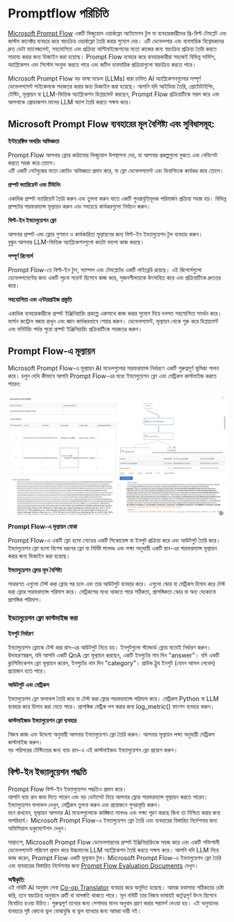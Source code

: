 <!--
CO_OP_TRANSLATOR_METADATA:
{
  "original_hash": "3cbe7629d254f1043193b7fe22524d55",
  "translation_date": "2025-07-16T22:38:17+00:00",
  "source_file": "md/01.Introduction/05/Promptflow.md",
  "language_code": "bn"
}
-->
# **Promptflow পরিচিতি**

[Microsoft Prompt Flow](https://microsoft.github.io/promptflow/index.html?WT.mc_id=aiml-138114-kinfeylo) একটি ভিজ্যুয়াল ওয়ার্কফ্লো অটোমেশন টুল যা ব্যবহারকারীদের প্রি-বিল্ট টেমপ্লেট এবং কাস্টম কানেক্টর ব্যবহার করে স্বয়ংক্রিয় ওয়ার্কফ্লো তৈরি করার সুযোগ দেয়। এটি ডেভেলপার এবং ব্যবসায়িক বিশ্লেষকদের দ্রুত ডেটা ম্যানেজমেন্ট, সহযোগিতা এবং প্রক্রিয়া অপ্টিমাইজেশনের মতো কাজের জন্য স্বয়ংক্রিয় প্রক্রিয়া তৈরি করতে সাহায্য করার জন্য ডিজাইন করা হয়েছে। Prompt Flow ব্যবহার করে ব্যবহারকারীরা সহজেই বিভিন্ন সার্ভিস, অ্যাপ্লিকেশন এবং সিস্টেম সংযুক্ত করতে পারে এবং জটিল ব্যবসায়িক প্রক্রিয়াগুলো স্বয়ংক্রিয় করতে পারে।

Microsoft Prompt Flow বড় ভাষা মডেল (LLMs) দ্বারা চালিত AI অ্যাপ্লিকেশনগুলোর সম্পূর্ণ ডেভেলপমেন্ট সাইকেলকে সহজতর করার জন্য ডিজাইন করা হয়েছে। আপনি যদি আইডিয়া তৈরি, প্রোটোটাইপিং, টেস্টিং, মূল্যায়ন বা LLM-ভিত্তিক অ্যাপ্লিকেশন ডিপ্লয়মেন্ট করছেন, Prompt Flow প্রক্রিয়াটিকে সরল করে এবং আপনাকে প্রোডাকশন মানের LLM অ্যাপ তৈরি করতে সক্ষম করে।

## Microsoft Prompt Flow ব্যবহারের মূল বৈশিষ্ট্য এবং সুবিধাসমূহ:

**ইন্টারেক্টিভ অথরিং অভিজ্ঞতা**

Prompt Flow আপনার ফ্লোর কাঠামোর ভিজ্যুয়াল উপস্থাপনা দেয়, যা আপনার প্রকল্পগুলো বুঝতে এবং নেভিগেট করতে সহজ করে তোলে।  
এটি একটি নোটবুকের মতো কোডিং অভিজ্ঞতা প্রদান করে, যা ফ্লো ডেভেলপমেন্ট এবং ডিবাগিংকে কার্যকর করে তোলে।

**প্রম্পট ভ্যারিয়েন্ট এবং টিউনিং**

একাধিক প্রম্পট ভ্যারিয়েন্ট তৈরি করুন এবং তুলনা করুন যাতে একটি পুনরাবৃত্তিমূলক পরিমার্জন প্রক্রিয়া সহজ হয়। বিভিন্ন প্রম্পটের পারফরম্যান্স মূল্যায়ন করুন এবং সবচেয়ে কার্যকরগুলো নির্বাচন করুন।

**বিল্ট-ইন ইভ্যালুয়েশন ফ্লো**

আপনার প্রম্পট এবং ফ্লোর গুণমান ও কার্যকারিতা মূল্যায়নের জন্য বিল্ট-ইন ইভ্যালুয়েশন টুল ব্যবহার করুন।  
বুঝুন আপনার LLM-ভিত্তিক অ্যাপ্লিকেশনগুলো কতটা ভালো কাজ করছে।

**সম্পূর্ণ রিসোর্স**

Prompt Flow-তে বিল্ট-ইন টুল, স্যাম্পল এবং টেমপ্লেটের একটি লাইব্রেরি রয়েছে। এই রিসোর্সগুলো ডেভেলপমেন্টের জন্য একটি সূচনা পয়েন্ট হিসেবে কাজ করে, সৃজনশীলতাকে উৎসাহিত করে এবং প্রক্রিয়াটিকে দ্রুততর করে।

**সহযোগিতা এবং এন্টারপ্রাইজ প্রস্তুতি**

একাধিক ব্যবহারকারীকে প্রম্পট ইঞ্জিনিয়ারিং প্রকল্পে একসাথে কাজ করার সুযোগ দিয়ে দলগত সহযোগিতা সমর্থন করে।  
ভার্সন কন্ট্রোল বজায় রাখুন এবং জ্ঞান কার্যকরভাবে শেয়ার করুন। ডেভেলপমেন্ট, মূল্যায়ন থেকে শুরু করে ডিপ্লয়মেন্ট এবং মনিটরিং পর্যন্ত পুরো প্রম্পট ইঞ্জিনিয়ারিং প্রক্রিয়াটিকে সহজতর করুন।

## Prompt Flow-এ মূল্যায়ন

Microsoft Prompt Flow-এ মূল্যায়ন AI মডেলগুলোর পারফরম্যান্স নির্ধারণে একটি গুরুত্বপূর্ণ ভূমিকা পালন করে। চলুন দেখি কীভাবে আপনি Prompt Flow-এর মধ্যে ইভ্যালুয়েশন ফ্লো এবং মেট্রিকস কাস্টমাইজ করতে পারেন:

![PFVizualise](../../../../../translated_images/pfvisualize.c1d9ca75baa2a2221667124fa82ba2307f74a34620b9c1eff2cfc1fa2972909b.bn.png)

**Prompt Flow-এ মূল্যায়ন বোঝা**

Prompt Flow-এ একটি ফ্লো হলো নোডের একটি সিকোয়েন্স যা ইনপুট প্রক্রিয়া করে এবং আউটপুট তৈরি করে। ইভ্যালুয়েশন ফ্লো হলো বিশেষ ধরনের ফ্লো যা নির্দিষ্ট মানদণ্ড এবং লক্ষ্য অনুযায়ী একটি রান-এর পারফরম্যান্স মূল্যায়ন করার জন্য ডিজাইন করা হয়েছে।

**ইভ্যালুয়েশন ফ্লোর মূল বৈশিষ্ট্য**

সাধারণত এগুলো টেস্ট করা ফ্লোর পর চলে এবং তার আউটপুট ব্যবহার করে। এগুলো স্কোর বা মেট্রিকস হিসাব করে টেস্ট করা ফ্লোর পারফরম্যান্স পরিমাপ করে। মেট্রিকসের মধ্যে থাকতে পারে সঠিকতা, প্রাসঙ্গিকতা স্কোর বা অন্য যেকোনো প্রাসঙ্গিক পরিমাপ।

### ইভ্যালুয়েশন ফ্লো কাস্টমাইজ করা

**ইনপুট নির্ধারণ**

ইভ্যালুয়েশন ফ্লোকে টেস্ট করা রান-এর আউটপুট নিতে হয়। ইনপুটগুলো স্ট্যান্ডার্ড ফ্লোর মতোই নির্ধারণ করুন।  
উদাহরণস্বরূপ, যদি আপনি একটি QnA ফ্লো মূল্যায়ন করছেন, একটি ইনপুটের নাম দিন "answer"। যদি একটি ক্লাসিফিকেশন ফ্লো মূল্যায়ন করেন, ইনপুটের নাম দিন "category"। গ্রাউন্ড ট্রুথ ইনপুট (যেমন আসল লেবেল) প্রয়োজন হতে পারে।

**আউটপুট এবং মেট্রিকস**

ইভ্যালুয়েশন ফ্লো ফলাফল তৈরি করে যা টেস্ট করা ফ্লোর পারফরম্যান্স পরিমাপ করে। মেট্রিকস Python বা LLM ব্যবহার করে হিসাব করা যেতে পারে। প্রাসঙ্গিক মেট্রিক লগ করার জন্য log_metric() ফাংশন ব্যবহার করুন।

**কাস্টমাইজড ইভ্যালুয়েশন ফ্লো ব্যবহার**

নিজস্ব কাজ এবং উদ্দেশ্য অনুযায়ী আপনার ইভ্যালুয়েশন ফ্লো তৈরি করুন। আপনার মূল্যায়ন লক্ষ্য অনুযায়ী মেট্রিকস কাস্টমাইজ করুন।  
বড় পরিসরের টেস্টিংয়ের জন্য ব্যাচ রান-এ এই কাস্টমাইজড ইভ্যালুয়েশন ফ্লো প্রয়োগ করুন।

## বিল্ট-ইন ইভ্যালুয়েশন পদ্ধতি

Prompt Flow বিল্ট-ইন ইভ্যালুয়েশন পদ্ধতিও প্রদান করে।  
আপনি ব্যাচ রান জমা দিতে পারেন এবং বড় ডেটাসেট নিয়ে আপনার ফ্লোর পারফরম্যান্স মূল্যায়ন করতে পারেন।  
ইভ্যালুয়েশন ফলাফল দেখুন, মেট্রিকস তুলনা করুন এবং প্রয়োজনে পুনরাবৃত্তি করুন।  
মনে রাখবেন, মূল্যায়ন আপনার AI মডেলগুলোকে কাঙ্ক্ষিত মানদণ্ড এবং লক্ষ্য পূরণ করছে কিনা তা নিশ্চিত করার জন্য অপরিহার্য। Microsoft Prompt Flow-এ ইভ্যালুয়েশন ফ্লো তৈরি এবং ব্যবহারের বিস্তারিত নির্দেশনার জন্য অফিসিয়াল ডকুমেন্টেশন দেখুন।

সারাংশে, Microsoft Prompt Flow ডেভেলপারদের প্রম্পট ইঞ্জিনিয়ারিংকে সহজ করে এবং একটি শক্তিশালী ডেভেলপমেন্ট পরিবেশ প্রদান করে উচ্চমানের LLM অ্যাপ্লিকেশন তৈরি করতে সক্ষম করে। আপনি যদি LLM নিয়ে কাজ করেন, Prompt Flow একটি মূল্যবান টুল। Microsoft Prompt Flow-এ ইভ্যালুয়েশন ফ্লো তৈরি এবং ব্যবহারের বিস্তারিত নির্দেশনার জন্য [Prompt Flow Evaluation Documents](https://learn.microsoft.com/azure/machine-learning/prompt-flow/how-to-develop-an-evaluation-flow?view=azureml-api-2?WT.mc_id=aiml-138114-kinfeylo) দেখুন।

**অস্বীকৃতি**:  
এই নথিটি AI অনুবাদ সেবা [Co-op Translator](https://github.com/Azure/co-op-translator) ব্যবহার করে অনূদিত হয়েছে। আমরা যথাসাধ্য সঠিকতার চেষ্টা করি, তবে স্বয়ংক্রিয় অনুবাদে ত্রুটি বা অসঙ্গতি থাকতে পারে। মূল নথিটি তার নিজস্ব ভাষায়ই কর্তৃত্বপূর্ণ উৎস হিসেবে বিবেচিত হওয়া উচিত। গুরুত্বপূর্ণ তথ্যের জন্য পেশাদার মানব অনুবাদ গ্রহণ করার পরামর্শ দেওয়া হয়। এই অনুবাদের ব্যবহারে সৃষ্ট কোনো ভুল বোঝাবুঝি বা ভুল ব্যাখ্যার জন্য আমরা দায়ী নই।